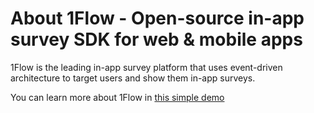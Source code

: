 # About 1Flow - Open-source in-app survey SDK for web & mobile apps
1Flow is the leading in-app survey platform that uses event-driven architecture to target users and show them in-app surveys. 

You can learn more about 1Flow in [this simple demo](https://1flow.ai/demo?ref=github)
